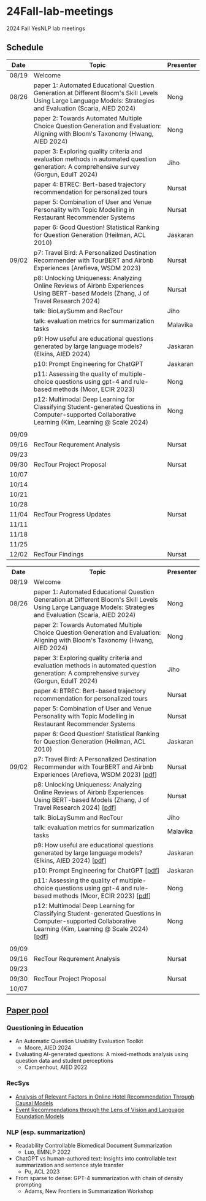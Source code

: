 # 24Fall-lab-meetings
2024 Fall YesNLP lab meetings

## Schedule

| Date  | Topic                                                                                                                                                           | Presenter |
| ----  | -----                                                                                                                                                           | --------  |
| 08/19 | Welcome                                                                                                                                                         |           |
| 08/26 | paper 1: Automated Educational Question Generation at Different Bloom's Skill Levels Using Large Language Models: Strategies and Evaluation (Scaria, AIED 2024) | Nong      |
|       | paper 2: Towards Automated Multiple Choice Question Generation and Evaluation: Aligning with Bloom's Taxonomy (Hwang, AIED 2024)                                | Nong      |
|       | paper 3: Exploring quality criteria and evaluation methods in automated question generation: A comprehensive survey (Gorgun, EduIT 2024)                        | Jiho      |
|       | paper 4: BTREC: Bert-based trajectory recommendation for personalized tours                                                                                     | Nursat    |
|       | paper 5: Combination of User and Venue Personality with Topic Modelling in Restaurant Recommender Systems                                                       | Nursat    |
|       | paper 6: Good Question! Statistical Ranking for Question Generation (Heilman, ACL 2010)                                                                         | Jaskaran  |
| 09/02 | p7: Travel Bird: A Personalized Destination Recommender with TourBERT and Airbnb Experiences (Arefieva, WSDM 2023)                                              | Nursat    |
|       | p8: Unlocking Uniqueness: Analyzing Online Reviews of Airbnb Experiences Using BERT-based Models (Zhang, J of Travel Research 2024)                             | Nursat    |
|       | talk: BioLaySumm and RecTour                                                                                                                                    | Jiho      |
|       | talk: evaluation metrics for summarization tasks                                                                                                                | Malavika  |
|       | p9: How useful are educational questions generated by large language models? (Elkins, AIED 2024)                                                                | Jaskaran  |
|       | p10: Prompt Engineering for ChatGPT                                                                                                                             | Jaskaran  |
|       | p11: Assessing the quality of multiple-choice questions using gpt-4 and rule-based methods (Moor, ECIR 2023)                                                    | Nong      |
|       | p12: Multimodal Deep Learning for Classifying Student-generated Questions in Computer-supported Collaborative Learning (Kim, Learning @ Scale 2024)             | Nong      |
|       |
| 09/09 |                                                                                                                                                                 |           |
| 09/16 | RecTour Requrement Analysis                                                                                                                                     | Nursat    |
| 09/23 |                                                                                                                                                                 |           |
| 09/30 | RecTour Project Proposal                                                                                                                                        | Nursat    |
| 10/07 |                                                                                                                                                                 |           |
| 10/14 |                                                                                                                                                                 |           |
| 10/21 |                                                                                                                                                                 |           |
| 10/28 |                                                                                                                                                                 |           |
| 11/04 | RecTour Progress Updates                                                                                                                                        | Nursat    |
| 11/11 |                                                                                                                                                                 |           |
| 11/18 |                                                                                                                                                                 |           |
| 11/25 |                                                                                                                                                                 |           |
| 12/02 | RecTour Findings                                                                                                                                                | Nursat    |

<table>
  <tr>
    <th>Date</th>
    <th>Topic</th>
    <th>Presenter</th>
  </tr>
  <tr>
    <td>08/19</td>
    <td>Welcome</td>
    <td></td>
  </tr>
  <tr>
    <td>08/26</td>
    <td>paper 1: Automated Educational Question Generation at Different Bloom's Skill Levels Using Large Language Models: Strategies and Evaluation (Scaria, AIED 2024)</td>
    <td>Nong</td>
  </tr>
  <tr>
    <td></td>
    <td>paper 2: Towards Automated Multiple Choice Question Generation and Evaluation: Aligning with Bloom's Taxonomy (Hwang, AIED 2024)</td>
    <td>Nong</td>
  </tr>
  <tr>
    <td></td>
    <td>paper 3: Exploring quality criteria and evaluation methods in automated question generation: A comprehensive survey (Gorgun, EduIT 2024)</td>
    <td>Jiho</td>
  </tr>
  <tr>
    <td></td>
    <td>paper 4: BTREC: Bert-based trajectory recommendation for personalized tours</td>
    <td>Nursat</td>
  </tr>
  <tr>
    <td></td>
    <td>paper 5: Combination of User and Venue Personality with Topic Modelling in Restaurant Recommender Systems</td>
    <td>Nursat</td>
  </tr>
  <tr>
    <td></td>
    <td>paper 6: Good Question! Statistical Ranking for Question Generation (Heilman, ACL 2010)</td>
    <td>Jaskaran</td>
  </tr>
  <tr>
    <td>09/02</td>
    <td>
        p7: Travel Bird: A Personalized Destination Recommender with TourBERT and Airbnb Experiences (Arefieva, WSDM 2023)
        [<a href="https://dl.acm.org/doi/pdf/10.1145/3539597.3573043">pdf</a>]
    </td>
    <td>Nursat</td>
  </tr>
  <tr>
    <td></td>
    <td>
        p8: Unlocking Uniqueness: Analyzing Online Reviews of Airbnb Experiences Using BERT-based Models (Zhang, J of Travel Research 2024)
        [<a href="https://journals.sagepub.com/doi/pdf/10.1177/00472875231197381">pdf</a>]
    </td>
    <td>Nursat</td>
  </tr>
  <tr>
    <td></td>
    <td>talk: BioLaySumm and RecTour</td>
    <td>Jiho</td>
  </tr>
  <tr>
    <td></td>
    <td>talk: evaluation metrics for summarization tasks</td>
    <td>Malavika</td>
  </tr>
  <tr>
    <td></td>
    <td>
        p9: How useful are educational questions generated by large language models? (Elkins, AIED 2024)
        [<a href="https://arxiv.org/pdf/2304.06638">pdf</a>]
    </td>
    <td>Jaskaran</td>
  </tr>
  <tr>
    <td></td>
    <td>
        p10: Prompt Engineering for ChatGPT
        [<a href="https://www.techrxiv.org/doi/pdf/10.36227/techrxiv.22683919.v2">pdf</a>]
    </td>
    <td>Jaskaran</td>
  </tr>
  <tr>
    <td></td>
    <td>
        p11: Assessing the quality of multiple-choice questions using gpt-4 and rule-based methods (Moor, ECIR 2023)
        [<a href="https://arxiv.org/pdf/2307.08161">pdf</a>]
    </td>
    <td>Nong</td>
  </tr>
  <tr>
    <td></td>
    <td>
        p12: Multimodal Deep Learning for Classifying Student-generated Questions in Computer-supported Collaborative Learning (Kim, Learning @ Scale 2024)
        [<a href="https://dl.acm.org/doi/pdf/10.1145/3657604.3662026">pdf</a>]
    </td>
    <td>Nong</td>
  </tr>
  <tr>
    <td></td>
    <td></td>
    <td></td>
  </tr>
  <tr>
    <td>09/09</td>
    <td></td>
    <td></td>
  </tr>
  <tr>
    <td>09/16</td>
    <td>RecTour Requrement Analysis</td>
    <td>Nursat</td>
  </tr>
  <tr>
    <td>09/23</td>
    <td></td>
    <td></td>
  </tr>
  <tr>
    <td>09/30</td>
    <td>RecTour Project Proposal</td>
    <td>Nursat</td>
  </tr>
  <tr>
    <td>10/07</td>
    <td></td>
    <td></td>
  </tr>
</table>


## [Paper pool](https://drive.google.com/drive/folders/1KI1sa4jGvi_7DeexGg8w7k1n-hOM-vPw?usp=sharing)

### Questioning in Education

- An Automatic Question Usability Evaluation Toolkit
    - Moore, AIED 2024
- Evaluating AI-generated questions: A mixed-methods analysis using question data and student perceptions
    - Campenhout, AIED 2022


### RecSys

- [Analysis of Relevant Factors in Online Hotel Recommendation Through Causal Models
](https://kennesawedu-my.sharepoint.com/:b:/g/personal/jnoh3_kennesaw_edu/EfDL556B6ilFgHwInE1unhIBa1zyk7weOvLxVKqEIK42ww?e=ZCuuBn)
- [Event Recommendations through the Lens of Vision and Language Foundation Models](https://kennesawedu-my.sharepoint.com/:b:/g/personal/jnoh3_kennesaw_edu/EW8QcwEGNv5GsaVNy4piQmUBasnFX6am1S8OCgWI0_sVQA?e=7czkLK)


### NLP (esp. summarization)

- Readability Controllable Biomedical Document Summarization
    - Luo, EMNLP 2022
- ChatGPT vs human-authored text: Insights into controllable text summarization and sentence style transfer
    - Pu, ACL 2023
- From sparse to dense: GPT-4 summarization with chain of density prompting
    - Adams, New Frontiers in Summarization Workshop
